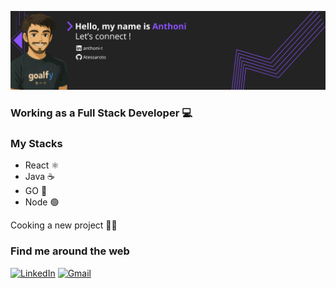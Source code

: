 ![Banner](banner.png)

### Working as a Full Stack Developer 💻

### My Stacks
- React ⚛️ 
- Java ☕  
- GO 🐹
- Node 🟢

Cooking a new project 🥘👀

### Find me around the web
[![LinkedIn](https://img.shields.io/badge/-LinkedIn-0A66C2?logo=linkedin&logoColor=white&style=flat)](https://www.linkedin.com/in/anthoni-t/)
[![Gmail](https://img.shields.io/badge/-Gmail-EA4335?logo=gmail&logoColor=white&style=flat)](mailto:anthoni.tessaroto@gmail.com)


